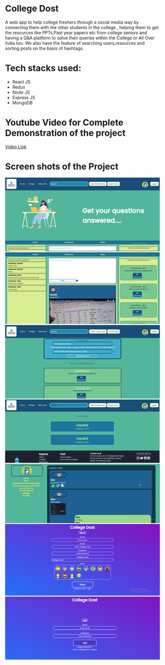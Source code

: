 # College Dost

A web app to help college freshers through a social media way by connecting them with the other students in the college , helping them to get the resources like PPTs,Past year papers etc from college seniors and having a Q&A platform to solve their queries within the College or All Over India too.
We also have the feature of searching users,resources and sorting posts on the basis of hashtags.
 


# Tech stacks used:
* React JS
* Redux 
* Node JS
* Express JS
* MongoDB


# Youtube Video for Complete Demonstration of the project
<a href="https://www.youtube.com/watch?v=j77cHQUXqrM&t=47s" target="_blank">Video Link</a>


# Screen shots of the Project 


![alt text](./frontend/screenshots/a.PNG)
![alt text](./frontend/screenshots/b.PNG)
![alt text](./frontend/screenshots/c.PNG)
![alt text](./frontend/screenshots/d.PNG)
![alt text](./frontend/screenshots/e.PNG)
![alt text](./frontend/screenshots/f.PNG)
![alt text](./frontend/screenshots/g.PNG)



